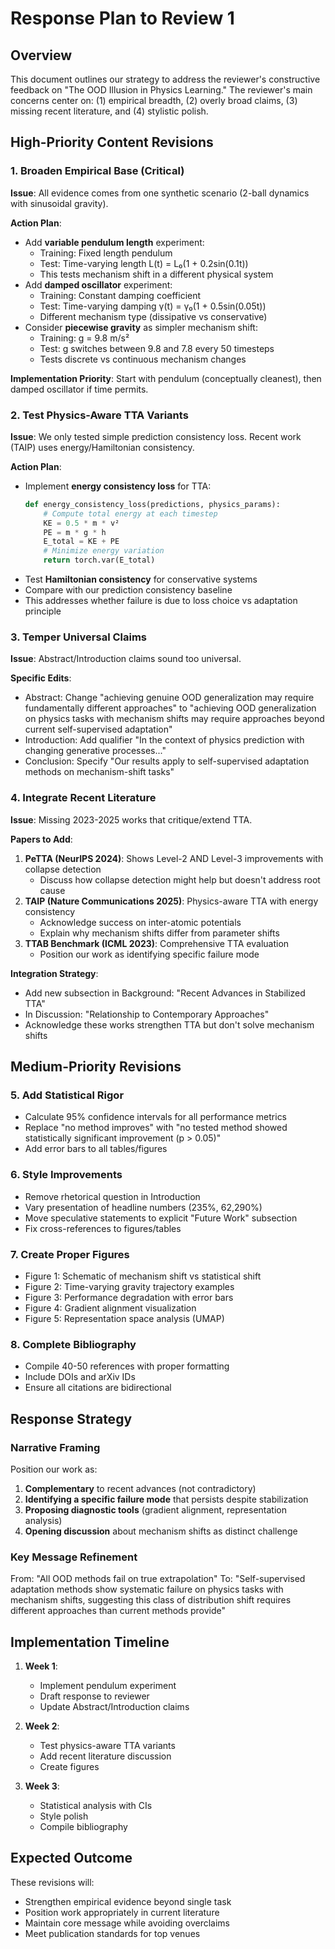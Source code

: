 # Response Plan to Review 1

## Overview
This document outlines our strategy to address the reviewer's constructive feedback on "The OOD Illusion in Physics Learning." The reviewer's main concerns center on: (1) empirical breadth, (2) overly broad claims, (3) missing recent literature, and (4) stylistic polish.

## High-Priority Content Revisions

### 1. Broaden Empirical Base (Critical)
**Issue**: All evidence comes from one synthetic scenario (2-ball dynamics with sinusoidal gravity).

**Action Plan**:
- Add **variable pendulum length** experiment: 
  - Training: Fixed length pendulum
  - Test: Time-varying length L(t) = L₀(1 + 0.2sin(0.1t))
  - This tests mechanism shift in a different physical system
- Add **damped oscillator** experiment:
  - Training: Constant damping coefficient
  - Test: Time-varying damping γ(t) = γ₀(1 + 0.5sin(0.05t))
  - Different mechanism type (dissipative vs conservative)
- Consider **piecewise gravity** as simpler mechanism shift:
  - Training: g = 9.8 m/s²
  - Test: g switches between 9.8 and 7.8 every 50 timesteps
  - Tests discrete vs continuous mechanism changes

**Implementation Priority**: Start with pendulum (conceptually cleanest), then damped oscillator if time permits.

### 2. Test Physics-Aware TTA Variants
**Issue**: We only tested simple prediction consistency loss. Recent work (TAIP) uses energy/Hamiltonian consistency.

**Action Plan**:
- Implement **energy consistency loss** for TTA:
  ```python
  def energy_consistency_loss(predictions, physics_params):
      # Compute total energy at each timestep
      KE = 0.5 * m * v²
      PE = m * g * h
      E_total = KE + PE
      # Minimize energy variation
      return torch.var(E_total)
  ```
- Test **Hamiltonian consistency** for conservative systems
- Compare with our prediction consistency baseline
- This addresses whether failure is due to loss choice vs adaptation principle

### 3. Temper Universal Claims
**Issue**: Abstract/Introduction claims sound too universal.

**Specific Edits**:
- Abstract: Change "achieving genuine OOD generalization may require fundamentally different approaches" to "achieving OOD generalization on physics tasks with mechanism shifts may require approaches beyond current self-supervised adaptation"
- Introduction: Add qualifier "In the context of physics prediction with changing generative processes..."
- Conclusion: Specify "Our results apply to self-supervised adaptation methods on mechanism-shift tasks"

### 4. Integrate Recent Literature
**Issue**: Missing 2023-2025 works that critique/extend TTA.

**Papers to Add**:
1. **PeTTA (NeurIPS 2024)**: Shows Level-2 AND Level-3 improvements with collapse detection
   - Discuss how collapse detection might help but doesn't address root cause
2. **TAIP (Nature Communications 2025)**: Physics-aware TTA with energy consistency
   - Acknowledge success on inter-atomic potentials
   - Explain why mechanism shifts differ from parameter shifts
3. **TTAB Benchmark (ICML 2023)**: Comprehensive TTA evaluation
   - Position our work as identifying specific failure mode

**Integration Strategy**:
- Add new subsection in Background: "Recent Advances in Stabilized TTA"
- In Discussion: "Relationship to Contemporary Approaches"
- Acknowledge these works strengthen TTA but don't solve mechanism shifts

## Medium-Priority Revisions

### 5. Add Statistical Rigor
- Calculate 95% confidence intervals for all performance metrics
- Replace "no method improves" with "no tested method showed statistically significant improvement (p > 0.05)"
- Add error bars to all tables/figures

### 6. Style Improvements
- Remove rhetorical question in Introduction
- Vary presentation of headline numbers (235%, 62,290%)
- Move speculative statements to explicit "Future Work" subsection
- Fix cross-references to figures/tables

### 7. Create Proper Figures
- Figure 1: Schematic of mechanism shift vs statistical shift
- Figure 2: Time-varying gravity trajectory examples
- Figure 3: Performance degradation with error bars
- Figure 4: Gradient alignment visualization
- Figure 5: Representation space analysis (UMAP)

### 8. Complete Bibliography
- Compile 40-50 references with proper formatting
- Include DOIs and arXiv IDs
- Ensure all citations are bidirectional

## Response Strategy

### Narrative Framing
Position our work as:
1. **Complementary** to recent advances (not contradictory)
2. **Identifying a specific failure mode** that persists despite stabilization
3. **Proposing diagnostic tools** (gradient alignment, representation analysis)
4. **Opening discussion** about mechanism shifts as distinct challenge

### Key Message Refinement
From: "All OOD methods fail on true extrapolation"
To: "Self-supervised adaptation methods show systematic failure on physics tasks with mechanism shifts, suggesting this class of distribution shift requires different approaches than current methods provide"

## Implementation Timeline

1. **Week 1**: 
   - Implement pendulum experiment
   - Draft response to reviewer
   - Update Abstract/Introduction claims

2. **Week 2**:
   - Test physics-aware TTA variants
   - Add recent literature discussion
   - Create figures

3. **Week 3**:
   - Statistical analysis with CIs
   - Style polish
   - Compile bibliography

## Expected Outcome
These revisions will:
- Strengthen empirical evidence beyond single task
- Position work appropriately in current literature
- Maintain core message while avoiding overclaims
- Meet publication standards for top venues